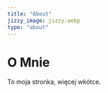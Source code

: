 ```yaml
---
title: "About"
jizzy_image: jizzy.webp
type: "about"
---
```

# O Mnie
To moja stronka, więcej wkótce.